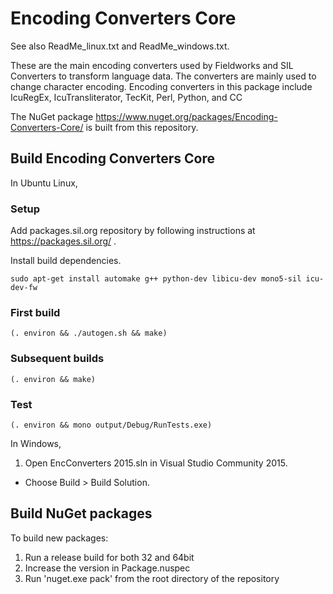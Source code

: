 # Encoding Converters Core

See also ReadMe_linux.txt and ReadMe_windows.txt.

These are the main encoding converters used by Fieldworks and SIL Converters to transform language data.
The converters are mainly used to change character encoding.
Encoding converters in this package include IcuRegEx, IcuTransliterator, TecKit, Perl, Python, and CC

The NuGet package https://www.nuget.org/packages/Encoding-Converters-Core/ is built from this repository.

## Build Encoding Converters Core

In Ubuntu Linux,

### Setup

Add packages.sil.org repository by following instructions at https://packages.sil.org/ .

Install build dependencies.

    sudo apt-get install automake g++ python-dev libicu-dev mono5-sil icu-dev-fw

### First build

    (. environ && ./autogen.sh && make)

### Subsequent builds

    (. environ && make)

### Test

    (. environ && mono output/Debug/RunTests.exe)

In Windows,

1. Open EncConverters 2015.sln in Visual Studio Community 2015.
* Choose Build > Build Solution.

## Build NuGet packages

To build new packages:
1. Run a release build for both 32 and 64bit
2. Increase the version in Package.nuspec
3. Run 'nuget.exe pack' from the root directory of the repository
